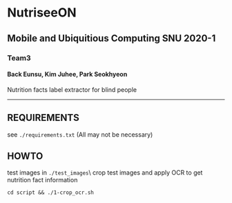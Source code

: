 
# NutriseeON
## Mobile and Ubiquitious Computing SNU 2020-1
### Team3
#### Back Eunsu, Kim Juhee, Park Seokhyeon

Nutrition facts label extractor for blind people

---

## REQUIREMENTS
see `./requirements.txt` (All may not be necessary)

## HOWTO

test images in `./test_images`\\
crop test images and apply OCR to get nutrition fact information

`cd script && ./1-crop_ocr.sh`


